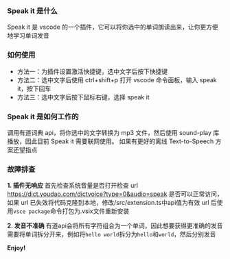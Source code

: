 ### Speak it 是什么

Speak it 是 vscode 的一个插件，它可以将你选中的单词朗读出来，让你更方便地学习单词发音

### 如何使用

- 方法一：为插件设置激活快捷键，选中文字后按下快捷键
- 方法二：选中文字后使用 ctrl+shift+p 打开 vscode 命令面板，输入 speak it，按下回车
- 方法三：选中文字后按下鼠标右键，选择 speak it

### Speak it 是如何工作的

调用有道词典 api，将你选中的文字转换为 mp3 文件，然后使用 sound-play 库播放，因此目前 Speak it 需要联网使用。 如果有更好的离线 Text-to-Speech 方案还望指点

### 故障排查
**1. 插件无响应**
首先检查系统音量是否打开检查 url https://dict.youdao.com/dictvoice?type=0&audio=speak 是否可以正常访问，如果 url 已失效将代码克隆到本地，修改/src/extension.ts中api值为有效 url 后使用``vsce package``命令打包为.vsix文件重新安装  

**2. 发音不准确**
有道api会将所有字符组合为一个单词，因此想要获得更准确的发音需要将单词拆分开来，例如将``hello world``拆分为``hello``和``world``，然后分别发音

**Enjoy!**
